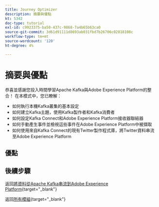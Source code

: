 ```yaml
---
title: Journey Optimizer
description: 摘要與優點
kt: 5342
doc-type: tutorial
exl-id: c9923375-ba50-437c-9868-7a4b65b63ca0
source-git-commit: 3d61d91111d8693ab031fbd7b26706c02818108c
workflow-type: tm+mt
source-wordcount: '120'
ht-degree: 4%

---
```


# 摘要與優點

恭喜並感謝您投入時間學習Apache Kafka與Adobe Experience Platform的整合！
在本模式中，您已瞭解：

- 如何執行本機Kafka叢集的基本設定
- 如何建立Kafka主題，使用Kafka製作者和Kafka消費者
- 如何設定Kafka Connect和Adobe Experience Platform接收器聯結器
- 如何手動產生事件並檢視這些事件在Adobe Experience Platform中被擷取
- 如何使用來自Kafka Connect的現有Twitter製作程式庫，將Twitter資料串流至Adobe Experience Platform

## 優點


## 後續步驟

返回[將資料從Apache Kafka串流到Adobe Experience Platform](./aep-apache-kafka.md){target="_blank"}

返回[所有模組](./../../../../overview.md){target="_blank"}
